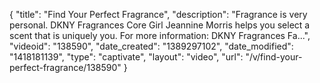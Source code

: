 {
    "title": "Find Your Perfect Fragrance",
    "description": "Fragrance is very personal. DKNY Fragrances Core Girl Jeannine Morris helps you select a scent that is uniquely you. For more information: DKNY Fragrances Fa...",
    "videoid": "138590",
    "date_created": "1389297102",
    "date_modified": "1418181139",
    "type": "captivate",
    "layout": "video",
    "url": "\/v\/find-your-perfect-fragrance\/138590"
}